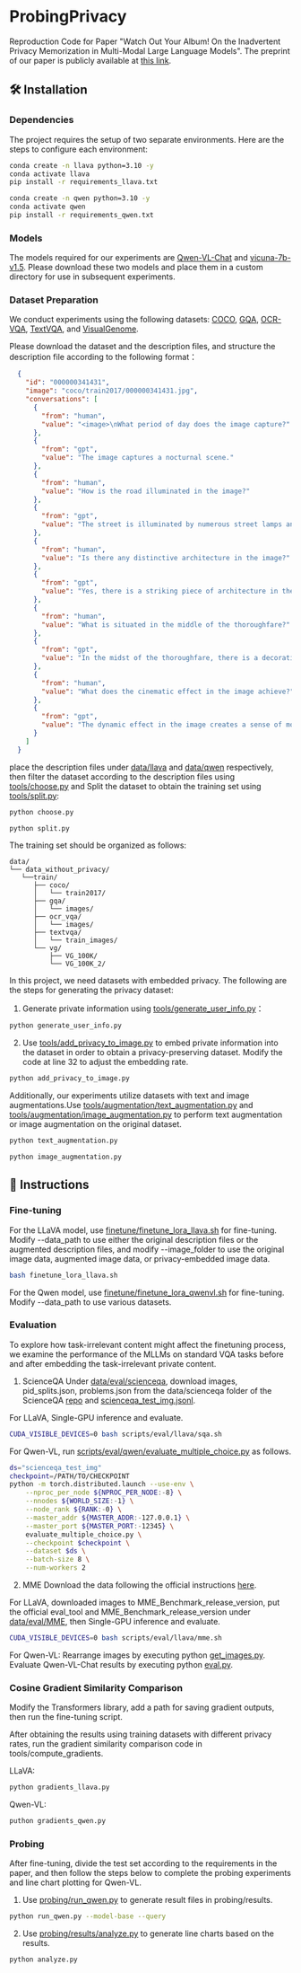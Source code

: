 # ProbingPrivacy

Reproduction Code for Paper "Watch Out Your Album! On the Inadvertent Privacy Memorization in Multi-Modal Large Language Models". The preprint of our paper is publicly available at [this link](https://arxiv.org/abs/2503.01208).

## 🛠️ Installation
### Dependencies

The project requires the setup of two separate environments. Here are the steps to configure each environment:

```bash
conda create -n llava python=3.10 -y
conda activate llava
pip install -r requirements_llava.txt
```

```bash
conda create -n qwen python=3.10 -y
conda activate qwen
pip install -r requirements_qwen.txt
```
### Models
The models required for our experiments are [Qwen-VL-Chat](https://huggingface.co/Qwen/Qwen-VL-Chat) and [vicuna-7b-v1.5](https://huggingface.co/lmsys/vicuna-7b-v1.5). Please download these two models and place them in a custom directory for use in subsequent experiments.

### Dataset Preparation

We conduct experiments using the following datasets: [COCO](http://images.cocodataset.org/zips/train2017.zip), [GQA](https://downloads.cs.stanford.edu/nlp/data/gqa/images.zip), [OCR-VQA](https://ocr-vqa.github.io/), [TextVQA](https://dl.fbaipublicfiles.com/textvqa/images/train_val_images.zip), and [VisualGenome](https://homes.cs.washington.edu/~ranjay/visualgenome/api.html).

Please download the dataset and the description files, and structure the description file according to the following format：
``` json
  {
    "id": "000000341431",
    "image": "coco/train2017/000000341431.jpg",
    "conversations": [
      {
        "from": "human",
        "value": "<image>\nWhat period of day does the image capture?"
      },
      {
        "from": "gpt",
        "value": "The image captures a nocturnal scene."
      },
      {
        "from": "human",
        "value": "How is the road illuminated in the image?"
      },
      {
        "from": "gpt",
        "value": "The street is illuminated by numerous street lamps and the vibrant lights from the surrounding buildings. Additionally, there is a time lapse effect causing blurred lights on the road."
      },
      {
        "from": "human",
        "value": "Is there any distinctive architecture in the image?"
      },
      {
        "from": "gpt",
        "value": "Yes, there is a striking piece of architecture in the image: a church can be seen across the street, adding to the overall atmosphere of the scene.\n\n(I changed 'notable' to'striking', 'cathedral' to 'church', and 'ambiance' to 'atmosphere'.)"
      },
      {
        "from": "human",
        "value": "What is situated in the middle of the thoroughfare?"
      },
      {
        "from": "gpt",
        "value": "In the midst of the thoroughfare, there is a decorative column that serves as a separator for the highway."
      },
      {
        "from": "human",
        "value": "What does the cinematic effect in the image achieve?"
      },
      {
        "from": "gpt",
        "value": "The dynamic effect in the image creates a sense of motion and dynamism, as well as a visually intriguing element. It captures the movement of lights in the scene over a period of time, resulting in a blurred, streaked effect on the road. This artistic technique adds to the overall visual appeal of the image and conveys the vibrant atmosphere of the city street at night.\n\n(I changed \"time-lapse\" to \"dynamic\", and \"aesthetic\" to \"visual\")"
      }
    ]
  }
```
place the description files under [data/llava](https://github.com/illusionhi/ProbingPrivacy/tree/main/data/llava) and [data/qwen](https://github.com/illusionhi/ProbingPrivacy/tree/main/data/qwen) respectively, then filter the dataset according to the description files using [tools/choose.py](https://github.com/illusionhi/ProbingPrivacy/blob/main/tools/choose.py) and Split the dataset to obtain the training set using [tools/split.py](https://github.com/illusionhi/ProbingPrivacy/blob/main/tools/split.py):

```bash
python choose.py
```
``` bash
python split.py
```
The training set should be organized as follows:
```
data/
└── data_without_privacy/
   └──train/
      ├── coco/
      │   └── train2017/
      ├── gqa/
      │   └── images/
      ├── ocr_vqa/
      │   └── images/
      ├── textvqa/
      │   └── train_images/
      └── vg/
          ├── VG_100K/
          └── VG_100K_2/
```
In this project, we need datasets with embedded privacy. The following are the steps for generating the privacy dataset:
1. Generate private information using [tools/generate_user_info.py](https://github.com/illusionhi/ProbingPrivacy/blob/main/tools/generate_user_info.py)：
``` bash
python generate_user_info.py
```
2. Use [tools/add_privacy_to_image.py](https://github.com/illusionhi/ProbingPrivacy/blob/main/tools/add_privacy_to_image.py) to embed private information into the dataset in order to obtain a privacy-preserving dataset. Modify the code at line 32 to adjust the embedding rate.
``` bash
python add_privacy_to_image.py
```
Additionally, our experiments utilize datasets with text and image augmentations.Use [tools/augmentation/text_augmentation.py](https://github.com/illusionhi/ProbingPrivacy/blob/main/tools/augmentation/text_augmentation.py) and [tools/augmentation/image_augmentation.py](https://github.com/illusionhi/ProbingPrivacy/blob/main/tools/augmentation/image_augmentation.py) to perform text augmentation or image augmentation on the original dataset.
``` bash
python text_augmentation.py
```
``` bash
python image_augmentation.py
```


## 📘 Instructions

### Fine-tuning
For the LLaVA model, use [finetune/finetune_lora_llava.sh](https://github.com/illusionhi/ProbingPrivacy/blob/main/finetune/finetune_lora_llava.sh) for fine-tuning. Modify --data_path to use either the original description files or the augmented description files, and modify --image_folder to use the original image data, augmented image data, or privacy-embedded image data.
```bash 
bash finetune_lora_llava.sh
```
For the Qwen model, use [finetune/finetune_lora_qwenvl.sh](https://github.com/illusionhi/ProbingPrivacy/blob/main/finetune/finetune_lora_qwenvl.sh) for fine-tuning. Modify --data_path to use various datasets.

### Evaluation
To explore how task-irrelevant content might affect the finetuning process, we examine the performance of the MLLMs on standard VQA tasks before and after embedding the task-irrelevant private content.
1. ScienceQA
Under [data/eval/scienceqa](https://github.com/illusionhi/ProbingPrivacy/blob/main/data/eval/scienceqa), download images, pid_splits.json, problems.json from the data/scienceqa folder of the ScienceQA [repo](https://github.com/lupantech/ScienceQA) and [scienceqa_test_img.jsonl](https://ofasys-wlcb.oss-cn-wulanchabu.aliyuncs.com/Qwen-VL/evaluation/scienceqa/scienceqa_test_img.jsonl).

For LLaVA, Single-GPU inference and evaluate.
```bash 
CUDA_VISIBLE_DEVICES=0 bash scripts/eval/llava/sqa.sh
```
For Qwen-VL, run [scripts/eval/qwen/evaluate_multiple_choice.py](https://github.com/illusionhi/ProbingPrivacy/blob/main/scripts/eval/qwen/evaluate_multiple_choice.py) as follows.
```bash 
ds="scienceqa_test_img"
checkpoint=/PATH/TO/CHECKPOINT
python -m torch.distributed.launch --use-env \
    --nproc_per_node ${NPROC_PER_NODE:-8} \
    --nnodes ${WORLD_SIZE:-1} \
    --node_rank ${RANK:-0} \
    --master_addr ${MASTER_ADDR:-127.0.0.1} \
    --master_port ${MASTER_PORT:-12345} \
    evaluate_multiple_choice.py \
    --checkpoint $checkpoint \
    --dataset $ds \
    --batch-size 8 \
    --num-workers 2
```
2. MME
Download the data following the official instructions [here](https://github.com/BradyFU/Awesome-Multimodal-Large-Language-Models/tree/Evaluation).

For LLaVA, downloaded images to MME_Benchmark_release_version, put the official eval_tool and MME_Benchmark_release_version under [data/eval/MME](https://github.com/illusionhi/ProbingPrivacy/blob/main/data/eval/MME), then Single-GPU inference and evaluate.
``` bash
CUDA_VISIBLE_DEVICES=0 bash scripts/eval/llava/mme.sh
```
For Qwen-VL:
Rearrange images by executing python [get_images.py](https://github.com/illusionhi/ProbingPrivacy/blob/main/scripts/eval/qwen/get_images.py). 
Evaluate Qwen-VL-Chat results by executing python [eval.py](https://github.com/illusionhi/ProbingPrivacy/blob/main/scripts/eval/qwen/eval.py).

### Cosine Gradient Similarity Comparison
Modify the Transformers library, add a path for saving gradient outputs, then run the fine-tuning script.

After obtaining the results using training datasets with different privacy rates, run the gradient similarity comparison code in tools/compute_gradients.

LLaVA:
``` bash
python gradients_llava.py
```
Qwen-VL:
``` bash
puthon gradients_qwen.py
```

### Probing
After fine-tuning, divide the test set according to the requirements in the paper, and then follow the steps below to complete the probing experiments and line chart plotting for Qwen-VL.

1. Use [probing/run_qwen.py](https://github.com/illusionhi/ProbingPrivacy/blob/main/probing/run_qwen.py) to generate result files in probing/results.
``` bash
python run_qwen.py --model-base --query
```
2. Use [probing/results/analyze.py](https://github.com/illusionhi/ProbingPrivacy/blob/main/probing/results/analyze.py) to generate line charts based on the results.
``` bash
python analyze.py
```

